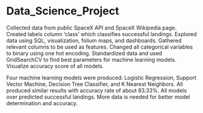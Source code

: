 # Data_Science_Project
Collected data from public SpaceX API and SpaceX Wikipedia page. Created labels  column ‘class’ which classifies successful landings. Explored data using SQL,  visualization, folium maps, and dashboards. Gathered relevant columns to be used as  features. Changed all categorical variables to binary using one hot encoding.  Standardized data and used GridSearchCV to find best parameters for machine learning  models. Visualize accuracy score of all models.

Four machine learning models were produced: Logistic Regression, Support Vector  Machine, Decision Tree Classifier, and K Nearest Neighbors. All produced similar results  with accuracy rate of about 83.33%. All models over predicted successful landings. More  data is needed for better model determination and accuracy.

